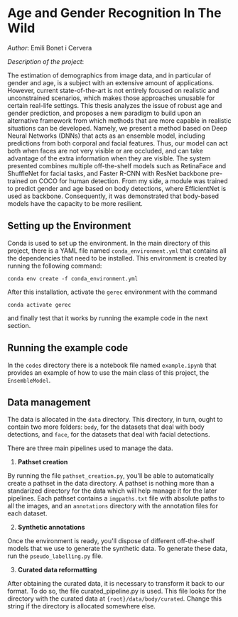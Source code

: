# Age and Gender Recognition In The Wild

_Author_: Emili Bonet i Cervera

_Description of the project_:

The estimation of demographics from image data, and in particular of gender and age, is a subject with an extensive amount of applications. However, current state-of-the-art is not entirely focused on realistic and unconstrained scenarios, which makes those approaches unusable for certain real-life settings. This thesis analyzes the issue of robust age and gender prediction, and proposes a new paradigm to build upon an alternative framework from which methods that are more capable in realistic situations can be developed. Namely, we present a method based on Deep Neural Networks (DNNs) that acts as an ensemble model, including predictions from both corporal and facial features. Thus, our model can act both when faces are not very visible or are occluded, and can take advantage of the extra information when they are visible. The system presented combines multiple off-the-shelf models such as RetinaFace and ShuffleNet for facial tasks, and Faster R-CNN with ResNet backbone pre-trained on COCO for human detection. From my side, a module was trained to predict gender and age based on body detections, where EfficientNet is used as backbone. Consequently, it was demonstrated that body-based models have the capacity to be more resilient.


## Setting up the Environment

Conda is used to set up the environment. In the main directory of this project, there is a YAML file named `conda_environment.yml` that contains all the dependencies that need to be installed. This environment is created by running the following command:

```
conda env create -f conda_environment.yml
```

After this installation, activate the `gerec` environment with the command

```
conda activate gerec
```

and finally test that it works by running the example code in the next section.

## Running the example code

In the `codes` directory there is a notebook file named `example.ipynb` that provides an example of how to use the main class of this project, the `EnsembleModel`.

## Data management

The data is allocated in the `data` directory. This directory, in turn, ought to contain two more folders: `body`, for the datasets that deal with body detections, and `face`, for the datasets that deal with facial detections.

There are three main pipelines used to manage the data.

1. __Pathset creation__

By running the file `pathset_creation.py`, you'll be able to automatically create a pathset in the data directory. A pathset is nothing more than a standarized directory for the data which will help manage it for the later pipelines. Each pathset contains a `imgpaths.txt` file with absolute paths to all the images, and an `annotations` directory with the annotation files for each dataset.

2. __Synthetic annotations__

Once the environment is ready, you'll dispose of different off-the-shelf models that we use to generate the synthetic data. To generate these data, run the `pseudo_labelling.py` file.

3. __Curated data reformatting__

After obtaining the curated data, it is necessary to transform it back to our format. To do so, the file curated_pipeline.py is used. This file looks for the directory with the curated data at `{root}/data/body/curated`. Change this string if the directory is allocated somewhere else.
